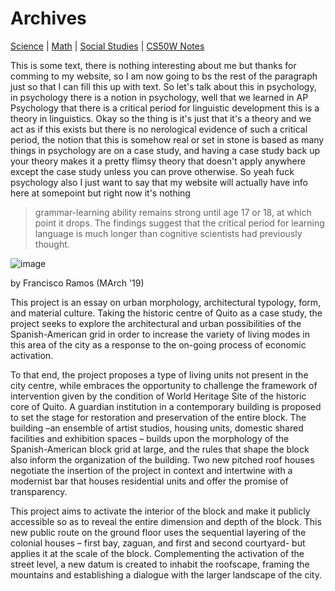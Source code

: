 # Archives

 [Science](./file.md) | [Math](./file2.md) | [Social Studies](./file3.md) | [CS50W Notes](./templates/flask-notes.html)


This is some text, there is nothing interesting about me but thanks for comming to my website, so I am now going to bs the rest
of the paragraph just so that I can fill this up with text. So let's talk about this in psychology, in psychology there is a notion in psychology, well that we learned in AP Psychology that there is a critical period for linguistic development this is a theory in linguistics. Okay so the thing is it's just that it's a theory and we act as if this exists but there is no nerological evidence of such a critical period, the notion that this is somehow real or set in stone is based as many things in psychology are on a case study, and having a case study back up your theory makes it a pretty flimsy theory that doesn't apply anywhere except the case study unless you can prove otherwise. So yeah fuck psychology also I just want to say that my website will actually have info here at somepoint but right now it's nothing


>grammar-learning ability remains strong until age 17 or 18, at which point it drops. The findings suggest that the critical
>period for learning language is much longer than cognitive scientists had previously thought.


![image](https://l87r32c95dp1hz05tig4px11-wpengine.netdna-ssl.com/wp-content/uploads/2018/10/In-Between-Pitched-Roof-and-Modernist-Slab-6.jpg)


by Francisco Ramos (MArch '19)

This project is an essay on urban morphology, architectural typology, form, and material culture. Taking the historic centre of Quito as a case study, the project seeks to explore the architectural and urban possibilities of the Spanish-American grid in order to increase the variety of living modes in this area of the city as a response to the on-going process of economic activation.

To that end, the project proposes a type of living units not present in the city centre, while embraces the opportunity to challenge the framework of intervention given by the condition of World Heritage Site of the historic core of Quito. A guardian institution in a contemporary building is proposed to set the stage for restoration and preservation of the entire block. The building –an ensemble of artist studios, housing units, domestic shared facilities and exhibition spaces – builds upon the morphology of the Spanish-American block grid at large, and the rules that shape the block also inform the organization of the building. Two new pitched roof houses negotiate the insertion of the project in context and intertwine with a modernist bar that houses residential units and offer the promise of transparency.

This project aims to activate the interior of the block and make it publicly accessible so as to reveal the entire dimension and depth of the block. This new public route on the ground floor uses the sequential layering of the colonial houses – first bay, zaguan, and first and second courtyard- but applies it at the scale of the block. Complementing the activation of the street level, a new datum is created to inhabit the roofscape, framing the mountains and establishing a dialogue with the larger landscape of the city.
